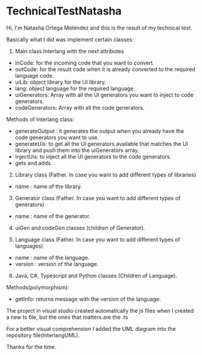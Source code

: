 # TechnicalTestNatasha

Hi, I'm Natasha Ortega Meléndez and this is the result of my technical test.

Basically what I did was implement certain classes:

1. Main class Interlang with the next attributes

- inCode: for the incoming code that you want to convert.
- outCode: for the result code when it is already converted to the required language code.
- uiLib: object library for the UI library.
- lang: object language for the required language.
- uiGenerators: Array with all the UI generators you want to inject to code generators.
- codeGenerators: Array with all the code generators.

Methods of Interlang class:

- generateOutput : it generates the output when you already have the code generators you want to use.
- generateUis: to get all the UI generators available that matches the UI library and push them into the uiGenerators array.
- injectUis: to inject all the UI generators to the code generators.
- gets and adds.

2. Library class (Father. In case you want to add different types of libraries)

- name : name of the library.

3. Generator class (Father. In case you want to add different types of generators)

- name : name of the generator.

4. uiGen and codeGen classes (children of Generator).

5. Language class (Father. In case you want to add different types of languages)

- name : name of the language.
- version : version of the language.

6. Java, C#, Typescript and Python classes (Children of Language).

Methods(polymorphism):

- getInfo: returns message with the version of the language.

The project in visual studio created automatically the js files when I created a new ts file, but the ones that matters are the .ts

For a better visual comprehension I added the UML diagram into the repository file(InterlangUML).

Thanks for the time.
